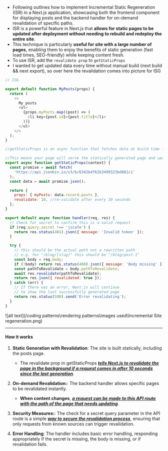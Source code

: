 - Following outlines how to implement Incremental Static Regeneration (ISR) in a Next.js application, showcasing both the frontend component for displaying posts and the backend handler for on-demand revalidation of specific paths.
- ISR is a powerful feature in Next.js that **allows for static pages to be updated after deployment without needing to rebuild and redeploy the entire site**.
- This technique is particularly **useful for site with a large number of pages**, enabling them to enjoy the benefits of static generation (fast load times, SEO-friendly) while keeping content fresh.
- To use ISR, add the `revalidate prop` to `getStaticProps`
- I wanted to get updated data every time without manual build (next build && next export), so over here the revalidation comes into picture for ISG

```js
// ISG

export default function MyPosts(props) {
  return (
    <>
      My posts
      <ul>
        {props.myPosts.map((post) => (
          <li key={post.id}>{post.title}</li>
        ))}
      </ul>
    </>
  );
}

//getStaticProps is an async function that fetches data at build time for static generation, however with 'revalidate' option set, Next.js will attempt to re-generate the page when a request comes in at most every 10 seconds

//This means your page will serve the statically generated page and update it in the background if it's older than 10 seconds.
export async function getStaticProps(context) {
  const promise = await fetch(
    'https://api.jsonbin.io/v3/b/6342b4f62b3499323bd881c1'
  );
  const data = await promise.json();

  return {
    props: { myPosts: data.record.posts },
    revalidate: 10, //re-validate after every 10 seconds
  };
}
```

```js
export default async function handler(req, res) {
  // Check for secret to confirm this is a valid request
  if (req.query.secret !== 'jscafe') {
    return res.status(401).json({ message: 'Invalid token' });
  }

  try {
    // this should be the actual path not a rewritten path
    // e.g. for "/blog/[slug]" this should be "/blog/post-1"
    const body = req.body;
    if (!body) return res.status(400).json({ message: 'Body missing' });
    const pathToRevalidate = body.pathToRevalidate;
    await res.revalidate(pathToRevalidate);
    return res.json({ revalidated: true });
  } catch (err) {
    // If there was an error, Next.js will continue
    // to show the last successfully generated page
    return res.status(500).send('Error revalidating');
  }
}
```

![alt text](/coding patterns\rendering patterns\images used\Incremental Site regeneration.png)

---

#### How it works

1. **Static Generation with Revalidation**: The site is built statically, including the posts page.

   - The revalidate prop in getStaticProps **_<u>tells Next.js to revalidate the page in the background if a request comes in after 10 seconds since the last generation</u>_**.

2. **On-demand Revalidation:**: The backend handler allows specific pages to be revalidated instantly.
   - **When content changes**, **_<u>a request can be made to this API route with the path of the page that needs updating</u>_**.
3. **Security Measures:**: The check for a secret query parameter in the API route is a simple **_<u>way to secure the revalidation process</u>_**, ensuring that only requests from known sources can trigger revalidation.
4. **Error Handling**: The handler includes basic error handling, responding appropriately if the secret is missing, the body is missing, or if revalidation fails.
